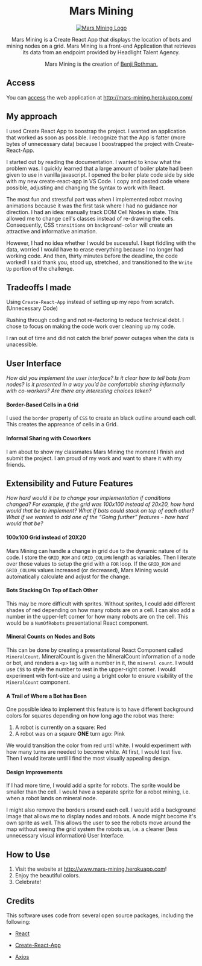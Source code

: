 <h1 align="center" font-size="80"> Mars Mining </h1>
<p align="center">
  <a href="http://www.mars-mining.herokuapp.com">
    <img alt="Mars Mining Logo" src="https://s3.us-east-2.amazonaws.com/mars-mining/mars-mining.jpeg" />
  </a>
</p>

<p align="center">
Mars Mining is a Create React App that displays the location of bots and mining nodes on a grid. Mars Mining is a front-end Application that retrieves its data from an endpoint provided by Headlight Talent Agency.
</p>

<p align="center">
  Mars Mining is the creation of <a href="https://www.linkedin.com/in/brothman7000" > Benji Rothman. </a> 
</p>


## Access
You can [access](http://mars-mining.herokuapp.com/) the web application at <http://mars-mining.herokuapp.com/>

## My approach

I used Create React App to boostrap the project. I wanted an application that worked as soon as possible. I recognize that the App is fatter (more bytes of unnecessary data) because I boostrapped the project with Create-React-App.

I started out by reading the documentation. I wanted to know what the problem was. I quickly learned that a large amount of boiler plate had been given to use in vanilla javascript. I opened the boiler plate code side by side with my new create-react-app in VS Code. I copy and pasted code where possible, adjusting and changing the syntax to work with React. 

The most fun and stressful part was when I implemented robot moving animations because it was the first task where I had no guidance nor direction. I had an idea: manually track DOM Cell Nodes in state. This allowed me to change cell's classes instead of re-drawing the cells. Consequently, CSS `transitions` on `background-color` will create an attractive and informative animation.

However, I had no idea whether I would be sucessful. I kept fiddling with the data, worried I would have to erase everything because I no longer had working code. And then, thirty minutes before the deadline, the code worked! I said thank you, stood up, stretched, and transitioned to the `Write Up` portion of the challenge. 

## Tradeoffs I made

Using `Create-React-App` instead of setting up my repo from scratch. (Unnecessary Code)

Rushing through coding and not re-factoring to reduce technical debt. I chose to focus on making the code work over cleaning up my code.

I ran out of time and did not catch the brief power outages when the data is unacessible.

## User Interface

*How did you implement the user interface? Is it clear how to tell bots from nodes? Is it presented in a way you’d be comfortable sharing informally with co-workers? Are there any interesting choices taken?*

#### Border-Based Cells in a Grid

I used the `border` property of `CSS` to create an black outline around each cell. This creates the appreance of cells in a Grid.

#### Informal Sharing with Coworkers

I am about to show my classmates Mars Mining the moment I finish and submit the project. I am proud of my work and want to share it with my friends.

## Extensibility and Future Features

*How hard would it be to change your implementation if conditions changed? For example, if the grid was 100x100 instead of 20x20, how hard would that be to implement? What if bots could stack on top of each other? What if we wanted to add one of the “Going further” features - how hard would that be?*

#### 100x100 Grid instead of 20X20

Mars Mining can handle a change in grid due to the dynamic nature of its code. I store the `GRID_ROW` and `GRID_COLUMN` length as variables. Then I iterate over those values to setup the grid with a `FOR` loop. If the `GRID_ROW` and `GRID_COLUMN` values increased (or decreased), Mars Mining would automatically calculate and adjust for the change. 

#### Bots Stacking On Top of Each Other

This may be more difficult with sprites. Without sprites, I could add different shades of red depending on how many robots are on a cell. I can also add a number in the upper-left corner for how many robots are on the cell. This would be a `NumOfRobots` presentational React component.

#### Mineral Counts on Nodes and Bots

This can be done by creating a presentational React Component called `MineralCount`. MineralCount is given the MineralCount information of a node or bot, and renders a `<p>` tag with a number in it, the `mineral count`. I would use `CSS` to style the number to rest in the upper-right corner. I would experiment with font-size and using a bright color to ensure visibility of the `MineralCount` component. 

#### A Trail of Where a Bot has Been

One possible idea to implement this feature is to have different background colors for squares depending on how long ago the robot was there:

1. A robot is currently on a square: Red
2. A robot was on a sqaure **ONE** turn ago: Pink

We would transition the color from red until white. I would experiment with how many turns are needed to become white. At first, I would test five. Then I would iterate until I find the most visually appealing design. 

#### Design Improvements

If I had more time, I would add a sprite for robots. The sprite would be smaller than the cell. I would have a separate sprite for a robot mining, i.e. when a robot lands on mineral node. 

I might also remove the borders around each cell. I would add a background image that allows me to display nodes and robots. A node might become it's own sprite as well. This allows the user to see the robots move around the map without seeing the grid system the robots us, i.e. a cleaner (less unnecessary visual information) User Interface.

## How to Use

1. Visit the website at http://www.mars-mining.herokuapp.com!
2. Enjoy the beautiful colors.
3. Celebrate!

## Credits

This software uses code from several open source packages, including the following:

* [React](https://github.com/facebook/react)

* [Create-React-App](https://github.com/facebook/create-react-app)

* [Axios](https://github.com/axios/axios)
